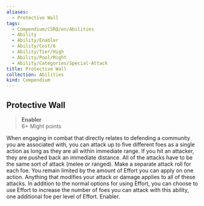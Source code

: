 ```yaml
---
aliases:
  - Protective Wall
tags:
  - Compendium/CSRD/en/Abilities
  - Ability
  - Ability/Enabler
  - Ability/Cost/6
  - Ability/Tier/High
  - Ability/Pool/Might
  - Ability/Categories/Special-Attack
title: Protective Wall
collection: Abilities
kind: Compendium
---
```

## Protective Wall  
>**Enabler**  
>6+ Might points
  
When engaging in combat that directly relates to defending a community you are associated with, you can attack up to five different foes as a single action as long as they are all within immediate range. If you hit an attacker, they are pushed back an immediate distance. All of the attacks have to be the same sort of attack (melee or ranged). Make a separate attack roll for each foe. You remain limited by the amount of Effort you can apply on one action. Anything that modifies your attack or damage applies to all of these attacks. In addition to the normal options for using Effort, you can choose to use Effort to increase the number of foes you can attack with this ability, one additional foe per level of Effort. Enabler.